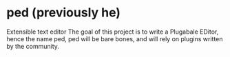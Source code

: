 ped (previously he)
=====================

Extensible text editor
The goal of this project is to write a Plugabale EDitor, hence the name ped,
ped will be bare bones, and will rely on plugins written by the community.
